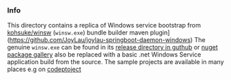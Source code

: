 ### Info

This directory contains a replica of Windows service bootstrap from [kohsuke/winsw](https://github.com/kohsuke/winsw) (`winsw.exe`) bundle builder maven plugin](https://github.com/JoyLau/joylau-springboot-daemon-windows)
The genuine `winsw.exe` can be found in its [release directory in guthub](https://github.com/kohsuke/winsw/releases) or [nuget package gallery](https://www.nuget.org/packages/WinSW/) also be replaced with a basic .net Windows Service application build from the source. The sample projects are available in many places e.g on [codeptoject](https://www.codeproject.com/KB/winsdk/Sund_WindowService/WinService.zip)

